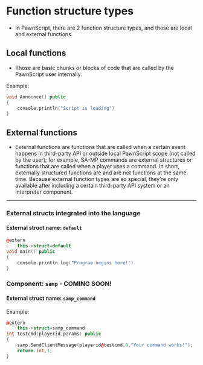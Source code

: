 # Function structure types

- In PawnScript, there are 2 function structure types, and those are local and external functions.

## Local functions

- Those are basic chunks or blocks of code that are called by the PawnScript user internally.

Example:

```cpp
void Announce() public
{
	console.println("Script is loading")
}
```

## External functions

- External functions are functions that are called when a certain event happens in third-party API or outside local PawnScript scope (not called by the user); for example, SA-MP commands are external structures or functions that are called when a player uses a command. In short, externally structured functions are and are not functions at the same time. Because external function types are so special, they're only available after including a certain third-party API system or an interpreter component.

-----------------------------------------------------------------

### External structs integrated into the language

#### External struct name: `default`

```cpp
@extern
	this->struct=default
void main() public
{
	console.println.log("Program begins here!")
}
```

### Component: `samp` - COMING SOON!

#### External struct name: `samp_command`

Example:

```cpp
@extern
	this->struct=samp_command
int testcmd(playerid,params) public
{
	samp.SendClientMessage(playerid@testcmd,0,"Your command works!");
	return.int,1;
}
```
